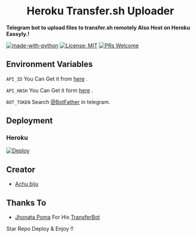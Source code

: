 <h1 align="center">Heroku Transfer.sh Uploader</h1>

<b>Telegram bot to upload files to transfer.sh remotely Also Host on Heroku Eassyly.!</b>



[![made-with-python](https://img.shields.io/badge/Made%20with-Python-1f425f.svg)](https://www.python.org/)
[![License: MIT](https://img.shields.io/badge/License-MIT-yellow.svg)](https://opensource.org/licenses/MIT)
[![PRs Welcome](https://img.shields.io/badge/PRs-welcome-brightgreen.svg?style=flat-square)](http://makeapullrequest.com)


## Environment Variables


`API_ID` You Can Get it from [here](https://my.telegram.org/) .

`API_HASH` You Can Get it form [here](https://my.telegram.org/) .

`BOT_TOKEN` Search [@BotFather](https://t.me/botfather) in telegram.

## Deployment 

### Heroku

[![Deploy](https://www.herokucdn.com/deploy/button.svg)](https://heroku.com/deploy?template=https://github.com/Achu2234/heroku-Transfer.shUploader)




## Creator

- [Achu biju](https://github.com/Achu2234/HentaiMangaBot)


## Thanks To

- [Jhonata Poma](https://github.com/bomba5) For His [TransferBot](https://github.com/bomba5/TransferBot)

Star Repo Deploy & Enjoy !!

